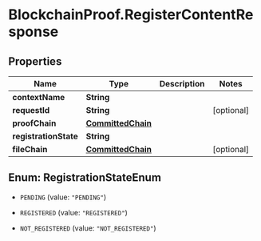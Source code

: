 # BlockchainProof.RegisterContentResponse

## Properties
Name | Type | Description | Notes
------------ | ------------- | ------------- | -------------
**contextName** | **String** |  | 
**requestId** | **String** |  | [optional] 
**proofChain** | [**CommittedChain**](CommittedChain.md) |  | 
**registrationState** | **String** |  | 
**fileChain** | [**CommittedChain**](CommittedChain.md) |  | [optional] 


<a name="RegistrationStateEnum"></a>
## Enum: RegistrationStateEnum


* `PENDING` (value: `"PENDING"`)

* `REGISTERED` (value: `"REGISTERED"`)

* `NOT_REGISTERED` (value: `"NOT_REGISTERED"`)




